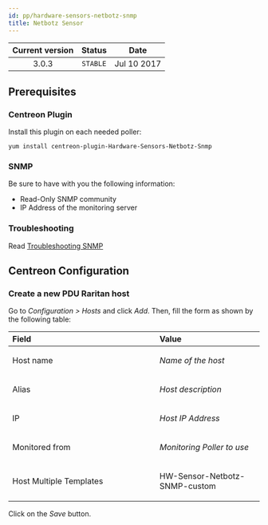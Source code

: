```yaml
---
id: pp/hardware-sensors-netbotz-snmp
title: Netbotz Sensor
---
```


| Current version | Status | Date |
| :-: | :-: | :-: |
| 3.0.3 | `STABLE` | Jul 10 2017 |

## Prerequisites 
### Centreon Plugin
Install this plugin on each needed poller:

    yum install centreon-plugin-Hardware-Sensors-Netbotz-Snmp

### SNMP
Be sure to have with you the following information:
* Read-Only SNMP community
* IP Address of the monitoring server

### Troubleshooting
Read [Troubleshooting SNMP](http://documentation.centreon.com/docs/centreon-plugins/en/latest/user/guide.html#snmp)

## Centreon Configuration
### Create a new PDU Raritan host
Go to *Configuration &gt; Hosts* and click *Add*. Then, fill the form as
shown by the following table:

<table>
<colgroup>
<col width="58%" />
<col width="41%" />
</colgroup>
<thead>
<tr class="header">
<th align="left">Field</th>
<th align="left">Value</th>
</tr>
</thead>
<tbody>
<tr class="odd">
<td align="left"><p>Host name</p></td>
<td align="left"><p><em>Name of the host</em></p></td>
</tr>
<tr class="even">
<td align="left"><p>Alias</p></td>
<td align="left"><p><em>Host description</em></p></td>
</tr>
<tr class="odd">
<td align="left"><p>IP</p></td>
<td align="left"><p><em>Host IP Address</em></p></td>
</tr>
<tr class="even">
<td align="left"><p>Monitored from</p></td>
<td align="left"><p><em>Monitoring Poller to use</em></p></td>
</tr>
<tr class="odd">
<td align="left"><p>Host Multiple Templates</p></td>
<td align="left"><p>HW-Sensor-Netbotz-SNMP-custom</p></td>
</tr>
</tbody>
</table>

Click on the *Save* button.

